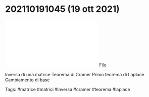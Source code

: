# 202110191045 (19 ott 2021)
![](202110191045.pdf)
[File](202110191045.pdf)

Inversa di una matrice
Teorema di Cramer
Primo teorema di Laplace
Cambiamento di base

Tags:
#matrice #matrici #inversa #cramer #teorema #laplace 
